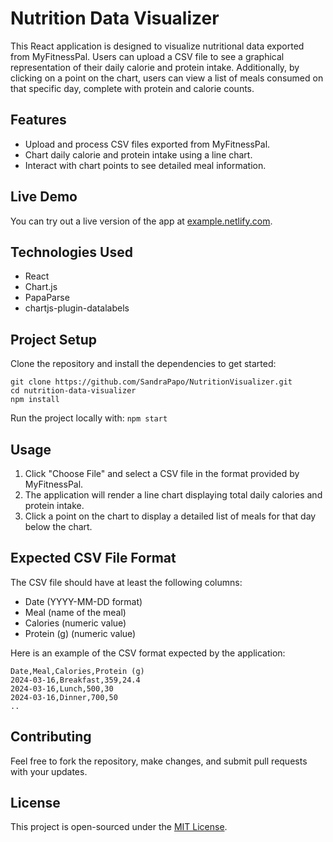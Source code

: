 # Nutrition Data Visualizer

This React application is designed to visualize nutritional data exported from MyFitnessPal. Users can upload a CSV file to see a graphical representation of their daily calorie and protein intake. Additionally, by clicking on a point on the chart, users can view a list of meals consumed on that specific day, complete with protein and calorie counts.

## Features

- Upload and process CSV files exported from MyFitnessPal.
- Chart daily calorie and protein intake using a line chart.
- Interact with chart points to see detailed meal information.

## Live Demo

You can try out a live version of the app at [example.netlify.com](https://example.netlify.com).

## Technologies Used

- React
- Chart.js
- PapaParse
- chartjs-plugin-datalabels

## Project Setup

Clone the repository and install the dependencies to get started:

```
git clone https://github.com/SandraPapo/NutritionVisualizer.git
cd nutrition-data-visualizer
npm install
```

Run the project locally with:
```npm start```


## Usage

1. Click "Choose File" and select a CSV file in the format provided by MyFitnessPal.
2. The application will render a line chart displaying total daily calories and protein intake.
3. Click a point on the chart to display a detailed list of meals for that day below the chart.

## Expected CSV File Format

The CSV file should have at least the following columns:

- Date (YYYY-MM-DD format)
- Meal (name of the meal)
- Calories (numeric value)
- Protein (g) (numeric value)

Here is an example of the CSV format expected by the application:

```
Date,Meal,Calories,Protein (g)
2024-03-16,Breakfast,359,24.4
2024-03-16,Lunch,500,30
2024-03-16,Dinner,700,50
..
```

## Contributing

Feel free to fork the repository, make changes, and submit pull requests with your updates.

## License

This project is open-sourced under the [MIT License](LICENSE).